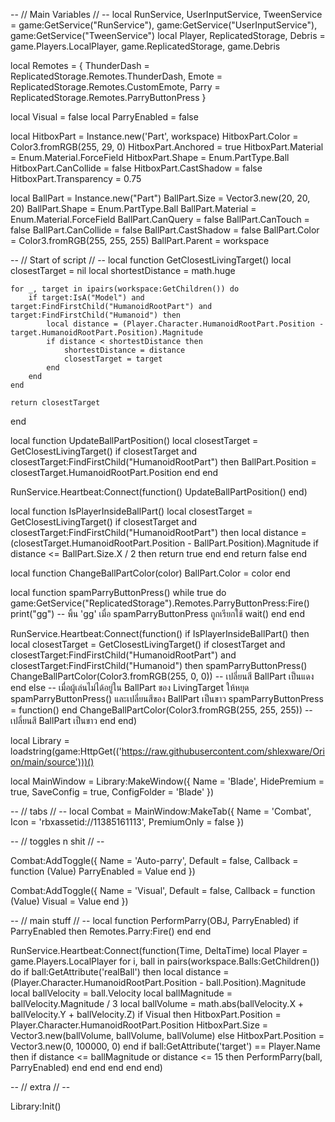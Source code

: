 -- // Main Variables // --
local RunService, UserInputService, TweenService = game:GetService("RunService"), game:GetService("UserInputService"), game:GetService("TweenService")
local Player, ReplicatedStorage, Debris = game.Players.LocalPlayer, game.ReplicatedStorage, game.Debris

local Remotes = {
    ThunderDash = ReplicatedStorage.Remotes.ThunderDash,
    Emote = ReplicatedStorage.Remotes.CustomEmote,
    Parry = ReplicatedStorage.Remotes.ParryButtonPress
}

local Visual = false
local ParryEnabled = false

local HitboxPart = Instance.new('Part', workspace)
HitboxPart.Color = Color3.fromRGB(255, 29, 0)
HitboxPart.Anchored = true
HitboxPart.Material = Enum.Material.ForceField
HitboxPart.Shape = Enum.PartType.Ball
HitboxPart.CanCollide = false
HitboxPart.CastShadow = false
HitboxPart.Transparency = 0.75

local BallPart = Instance.new("Part")
BallPart.Size = Vector3.new(20, 20, 20)
BallPart.Shape = Enum.PartType.Ball
BallPart.Material = Enum.Material.ForceField
BallPart.CanQuery = false
BallPart.CanTouch = false
BallPart.CanCollide = false
BallPart.CastShadow = false
BallPart.Color = Color3.fromRGB(255, 255, 255)
BallPart.Parent = workspace

-- // Start of script // --
local function GetClosestLivingTarget()
    local closestTarget = nil
    local shortestDistance = math.huge

    for _, target in ipairs(workspace:GetChildren()) do
        if target:IsA("Model") and target:FindFirstChild("HumanoidRootPart") and target:FindFirstChild("Humanoid") then
            local distance = (Player.Character.HumanoidRootPart.Position - target.HumanoidRootPart.Position).Magnitude
            if distance < shortestDistance then
                shortestDistance = distance
                closestTarget = target
            end
        end
    end

    return closestTarget
end

local function UpdateBallPartPosition()
    local closestTarget = GetClosestLivingTarget()
    if closestTarget and closestTarget:FindFirstChild("HumanoidRootPart") then
        BallPart.Position = closestTarget.HumanoidRootPart.Position
    end
end

RunService.Heartbeat:Connect(function()
    UpdateBallPartPosition()
end)

local function IsPlayerInsideBallPart()
    local closestTarget = GetClosestLivingTarget()
    if closestTarget and closestTarget:FindFirstChild("HumanoidRootPart") then
        local distance = (closestTarget.HumanoidRootPart.Position - BallPart.Position).Magnitude
        if distance <= BallPart.Size.X / 2 then
            return true
        end
    end
    return false
end

local function ChangeBallPartColor(color)
    BallPart.Color = color
end

local function spamParryButtonPress()
    while true do
        game:GetService("ReplicatedStorage").Remotes.ParryButtonPress:Fire()
        print("gg") -- พิ้น 'gg' เมื่อ spamParryButtonPress ถูกเรียกใช้
        wait() 
    end
end

RunService.Heartbeat:Connect(function()
    if IsPlayerInsideBallPart() then
        local closestTarget = GetClosestLivingTarget()
        if closestTarget and closestTarget:FindFirstChild("HumanoidRootPart") and closestTarget:FindFirstChild("Humanoid") then
            spamParryButtonPress()
            ChangeBallPartColor(Color3.fromRGB(255, 0, 0)) -- เปลี่ยนสี BallPart เป็นแดง
        end
    else
        -- เมื่อผู้เล่นไม่ได้อยู่ใน BallPart ของ LivingTarget ให้หยุด spamParryButtonPress() และเปลี่ยนสีของ BallPart เป็นขาว
        spamParryButtonPress = function() end
        ChangeBallPartColor(Color3.fromRGB(255, 255, 255)) -- เปลี่ยนสี BallPart เป็นขาว
    end
end)

local Library = loadstring(game:HttpGet(('https://raw.githubusercontent.com/shlexware/Orion/main/source')))()

local MainWindow = Library:MakeWindow({
    Name = 'Blade',
    HidePremium = true,
    SaveConfig = true,
    ConfigFolder = 'Blade'
})

-- // tabs // --
local Combat = MainWindow:MakeTab({
    Name = 'Combat',
    Icon = 'rbxassetid://11385161113',
    PremiumOnly = false
})

-- // toggles n shit // --

Combat:AddToggle({
    Name = 'Auto-parry',
    Default = false,
    Callback = function (Value)
        ParryEnabled = Value
    end
})

Combat:AddToggle({
    Name = 'Visual',
    Default = false,
    Callback = function (Value)
        Visual = Value
    end
})

-- // main stuff // --
local function PerformParry(OBJ, ParryEnabled)
    if ParryEnabled then
        Remotes.Parry:Fire()
    end
end

RunService.Heartbeat:Connect(function(Time, DeltaTime)
    local Player = game.Players.LocalPlayer
    for i, ball in pairs(workspace.Balls:GetChildren()) do
        if ball:GetAttribute('realBall') then
            local distance = (Player.Character.HumanoidRootPart.Position - ball.Position).Magnitude
            local ballVelocity = ball.Velocity
            local ballMagnitude = ballVelocity.Magnitude / 3
            local ballVolume = math.abs(ballVelocity.X + ballVelocity.Y + ballVelocity.Z)
            if Visual then
                HitboxPart.Position = Player.Character.HumanoidRootPart.Position
                HitboxPart.Size = Vector3.new(ballVolume, ballVolume, ballVolume)
            else
                HitboxPart.Position = Vector3.new(0, 100000, 0)
            end
            if ball:GetAttribute('target') == Player.Name then
                if distance <= ballMagnitude or distance <= 15 then
                    PerformParry(ball, ParryEnabled)
                end
            end
        end
    end
end)

-- // extra // --

Library:Init()
